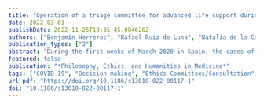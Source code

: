 ```yaml
---
title: "Operation of a triage committee for advanced life support during the COVID-19 pandemic"
date: 2022-03-01
publishDate: 2022-11-25T19:35:45.004626Z
authors: ["Benjamín Herreros", "Rafael Ruiz de Luna", "Natalia de la Calle", "Diego Gayoso", "Paula Martínez", "Karmele Olaciregui Dague", "Gregorio Palacios"]
publication_types: ["2"]
abstract: "During the first weeks of March 2020 in Spain, the cases of severe respiratory failure progressively increased, generating an imbalance between the clinical needs for advanced life support (ALS) measures and the effective availability of ALS resources. To address this problem, the creation of triage committees (TC) was proposed, whose main function is to select the best candidates to receive ALS. The main objective of our study is to describe the clinical characteristics of the patients evaluated by the TC of the Alcorcón Foundation University Hospital (AFUH) during the first wave of SARS CoV-2. Other objectives are to determine if there are differences between the patients considered candidates / not candidates for ALS and to analyze the functioning of the TC."
featured: false
publication: "*Philosophy, Ethics, and Humanities in Medicine*"
tags: ["COVID-19", "Decision-making", "Ethics Committees/Consultation", "Triage"]
url_pdf: "https://doi.org/10.1186/s13010-022-00117-1"
doi: "10.1186/s13010-022-00117-1"
---
```


